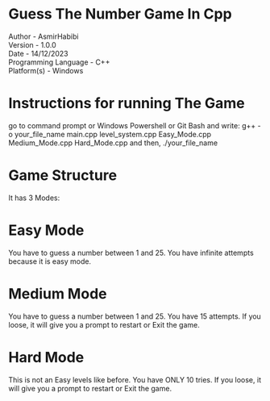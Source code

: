 # Guess The Number Game In Cpp
 Author - AsmirHabibi <br>
 Version - 1.0.0 <br>
 Date - 14/12/2023 <br>
 Programming Language - C++ <br>
 Platform(s) - Windows

# Instructions for running The Game
 go to command prompt or Windows Powershell or Git Bash and write:
 g++ -o your_file_name main.cpp level_system.cpp Easy_Mode.cpp Medium_Mode.cpp Hard_Mode.cpp
 and then,
 ./your_file_name


# Game Structure
 It has 3 Modes:

# Easy Mode
 You have to guess a number between 1 and 25.
 You have infinite attempts because it is easy mode.

# Medium Mode
 You have to guess a number between 1 and 25.
 You have 15 attempts.
 If you loose, it will give you a prompt to restart or Exit the game.

# Hard Mode
 This is not an Easy levels like before.
 You have ONLY 10 tries.
 If you loose, it will give you a prompt to restart or Exit the game.
